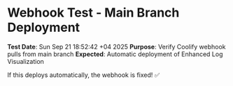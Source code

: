 # Webhook Test - Main Branch Deployment

**Test Date**: Sun Sep 21 18:52:42 +04 2025
**Purpose**: Verify Coolify webhook pulls from main branch
**Expected**: Automatic deployment of Enhanced Log Visualization

If this deploys automatically, the webhook is fixed! ✅
